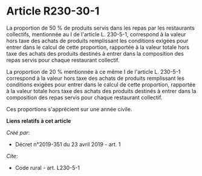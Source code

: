# Article R230-30-1

La proportion de 50 % de produits servis dans les repas par les restaurants collectifs, mentionnée au I de l'article L.
230-5-1, correspond à la valeur hors taxe des achats de produits remplissant les conditions exigées pour entrer dans le
calcul de cette proportion, rapportée à la valeur totale hors taxe des achats des produits destinés à entrer dans la
composition des repas servis pour chaque restaurant collectif. 

La proportion de 20 % mentionnée à ce même I de l'article L. 230-5-1 correspond à la valeur hors taxe des achats de produits
remplissant les conditions exigées pour entrer dans le calcul de cette proportion, rapportée à la valeur totale hors taxe des
achats des produits destinés à entrer dans la composition des repas servis pour chaque restaurant collectif. 

Ces proportions s'apprécient sur une année civile.

**Liens relatifs à cet article**

_Créé par_:

  - Décret n°2019-351 du 23 avril 2019 - art. 1

_Cite_:

  - Code rural - art. L230-5-1
